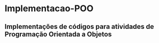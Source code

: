 ﻿# Implementacao-POO
## Implementações de códigos para atividades de Programação Orientada a Objetos
